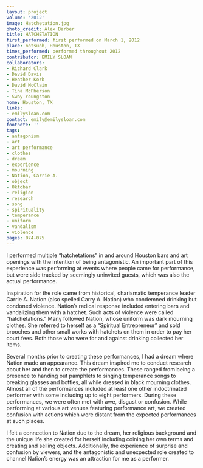 ```yaml
---
layout: project
volume: '2012'
image: Hatchetation.jpg
photo_credit: Alex Barber
title: HATCHETATION
first_performed: first performed on March 1, 2012
place: notsuoh, Houston, TX
times_performed: performed throughout 2012
contributor: EMILY SLOAN
collaborators:
- Richard Clark
- David Davis
- Heather Korb
- David McClain
- Tina McPherson
- Sway Youngston
home: Houston, TX
links:
- emilysloan.com
contact: emily@emilysloan.com
footnote: ''
tags:
- antagonism
- art
- art performance
- clothes
- dream
- experience
- mourning
- Nation, Carrie A.
- object
- Oktobar
- religion
- research
- song
- spirituality
- temperance
- uniform
- vandalism
- violence
pages: 074-075
---
```


I performed multiple “hatchetations” in and around Houston bars and art openings with the intention of being antagonistic. An important part of this experience was performing at events where people came for performance, but were side tracked by seemingly uninvited guests, which was also the actual performance.

Inspiration for the role came from historical, charismatic temperance leader Carrie A. Nation (also spelled Carry A. Nation) who condemned drinking but condoned violence. Nation’s radical response included entering bars and vandalizing them with a hatchet. Such acts of violence were called “hatchetations.” Many followed Nation, whose uniform was dark mourning clothes. She referred to herself as a “Spiritual Entrepreneur” and sold brooches and other small works with hatchets on them in order to pay her court fees. Both those who were for and against drinking collected her items.

Several months prior to creating these performances, I had a dream where Nation made an appearance. This dream inspired me to conduct research about her and then to create the performances. These ranged from being a presence to handing out pamphlets to singing temperance songs to breaking glasses and bottles, all while dressed in black mourning clothes. Almost all of the performances included at least one other indoctrinated performer with some including up to eight performers. During these performances, we were often met with awe, disgust or confusion. While performing at various art venues featuring performance art, we created confusion with actions which were distant from the expected performances at such places.

I felt a connection to Nation due to the dream, her religious background and the unique life she created for herself including coining her own terms and creating and selling objects. Additionally, the experience of surprise and confusion by viewers, and the antagonistic and unexpected role created to channel Nation’s energy was an attraction for me as a performer.
